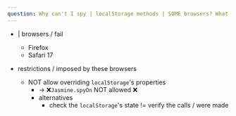 ```yaml
---
question: Why can't I spy | localStorage methods | SOME browsers? What can I do instead?
---
```


* | browsers / fail
  * Firefox
  * Safari 17

* restrictions / imposed by these browsers
  * NOT allow overriding `localStorage`'s  properties 
    * -> ❌`Jasmine.spyOn` NOT allowed ❌
    * alternatives
      * check the `localStorage`'s state != verify the calls / were made
